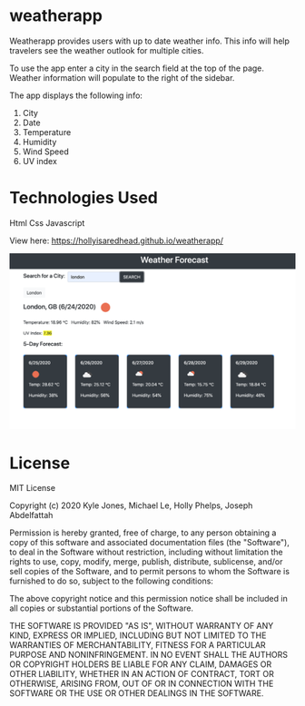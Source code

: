 # weatherapp
Weatherapp provides users with up to date weather info. This info will help travelers see the weather outlook for multiple cities. 

To use the app enter a city in the search field at the top of the page. Weather information will populate to the right of the sidebar. 

The app displays the following info: 
1. City
2. Date
3. Temperature 
4. Humidity 
5. Wind Speed
6. UV index 

# Technologies Used
Html 
Css
Javascript

View here: https://hollyisaredhead.github.io/weatherapp/

![WeatherApp](WeatherView.png)


# License
MIT License

Copyright (c) 2020 Kyle Jones, Michael Le, Holly Phelps, Joseph Abdelfattah

Permission is hereby granted, free of charge, to any person obtaining a copy of this software and associated documentation files (the "Software"), to deal in the Software without restriction, including without limitation the rights to use, copy, modify, merge, publish, distribute, sublicense, and/or sell copies of the Software, and to permit persons to whom the Software is furnished to do so, subject to the following conditions:

The above copyright notice and this permission notice shall be included in all copies or substantial portions of the Software.

THE SOFTWARE IS PROVIDED "AS IS", WITHOUT WARRANTY OF ANY KIND, EXPRESS OR IMPLIED, INCLUDING BUT NOT LIMITED TO THE WARRANTIES OF MERCHANTABILITY, FITNESS FOR A PARTICULAR PURPOSE AND NONINFRINGEMENT. IN NO EVENT SHALL THE AUTHORS OR COPYRIGHT HOLDERS BE LIABLE FOR ANY CLAIM, DAMAGES OR OTHER LIABILITY, WHETHER IN AN ACTION OF CONTRACT, TORT OR OTHERWISE, ARISING FROM, OUT OF OR IN CONNECTION WITH THE SOFTWARE OR THE USE OR OTHER DEALINGS IN THE SOFTWARE.
